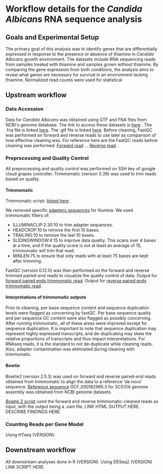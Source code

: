 # Workflow details for the _Candida Albicans_ RNA sequence analysis
## Goals and Experimental Setup
The primary goal of this analysis was to identify genes that are differentially expressed in response to the presence or absence of thiamine in _Candida Albicans_ growth environment. The datasets include RNA sequencing reads from samples treated with thiamine and samples grown without thiamine. By comparing the gene expression from both conditions, the analysis aims to reveal what genes are necessary for survival in an environment lacking thiamine. Normalized read counts were used for statistical
## Upstream workflow
### Data Accession 
Data for _Candida Albicans_ was obtained using GTF and FNA files from NCBI's genome database. The link to access these datasets is [here](https://www.ncbi.nlm.nih.gov/datasets/genome/GCF_000182965.3/) . The .fna file is linked [here](https://ftp.ncbi.nlm.nih.gov/genomes/all/GCF/000/182/965/GCF_000182965.3_ASM18296v3/GCF_000182965.3_ASM18296v3_cds_from_genomic.fna.gz). The .gtf file is linked [here](https://ftp.ncbi.nlm.nih.gov/genomes/all/GCF/000/182/965/GCF_000182965.3_ASM18296v3/GCF_000182965.3_ASM18296v3_genomic.gtf.gz). 
Before cleaning, FastQC was performed on forward and reverse reads to use later as comparison of how effective cleaning was. For reference here are the FastQC reads before cleaning was performed: [Forward read](https://www.dropbox.com/scl/fi/9h4zneet703n2zmz2ndh8/WTA2_1_fastqc-1.html?rlkey=954we5578wmit1ganxf5a49gj&st=m9u4tygp&dl=0) ...
[Reverse read](https://www.dropbox.com/scl/fi/rr2k5qlw67rpk8niwkgmb/WTA2_2_fastqc-1.html?rlkey=288ugauug8pjvu510f5zumrgs&st=yveofmbb&dl=0) .
### Preprocessing and Quality Control 
All preprocessing and quality control was performed on SSH key of google cloud grapes controller. Trimmomatic (version 0.39) was used to trim reads based on quality. 

#### Trimmomatic
Trimmomatic script: [linked here](https://github.com/graceobrien2002/RNAseqProject/blob/main/scripts1/trimmomatic_run1) .

We removed specific [adapters sequences](https://github.com/graceobrien2002/RNAseqProject/blob/main/scripts1/TruSeq3-PE_adapter_sequence) for Illumina. We used trimmomatic filters of:
- ILLUMINACLIP:2:30:10 to trim adapter sequences. 
- HEADCROP:10 to remove the first 10 bases. 
- TRAILING:10 to remove the last 10 bases. 
- SLIDINGWINDOW:4:15 to improve data quality. This scans over 4 bases at a time, and if the quality score is not at least an average of 15, trimmomatic will trim that read.
- MINLEN:75 to ensure that only reads with at least 75 bases are kept after trimming.

FastQC (version 0.12.0) was then performed on the forward and reverse trimmed paired-end reads to visualize the quality control of data.
Output for [forward paired ends trimmomatic read](https://www.dropbox.com/scl/fi/rzh0t2qiaelko2gv9n4ik/output_R1_trPE_fastqc.html?rlkey=gij3a5ajcvy38s1kumq2lexzm&st=ru98zeuk&dl=0). Output for [reverse paired ends trimmomatic read](https://www.dropbox.com/scl/fi/ids13arvlixc2rd8ohebt/output_R2_trPE_fastqc.html?rlkey=yma67idaneljhaotspfmzyw33&st=uo0bpm9m&dl=0).

#### Interpretations of trimmomatic outputs
Prior to cleaning, per-base sequence content and sequence duplication levels were flagged as concerning by fastQC. Per base sequence quality and per sequence GC content were also flagged as possibly concerning. 
After running trimmomatic, all of these areas were improved except for sequence duplication. It is important to note that sequence duplication may represent highly expressed transcripts, and de-duplicating may skew the relative proportions of transcripts and thus impact interpretations. For RNAseq reads, it is the standard to not de-duplicate while cleaning reads. Also, adapter contamination was eliminated during cleaning with trimmomatic. 

#### Bowtie
Bowtie2 (version 2.5.3) was used on forward and reverse paired-end reads obtained from trimmomatic to align the data to a reference 'de novo' sequence. [Reference sequence](https://api.ncbi.nlm.nih.gov/datasets/v2/genome/accession/GCF_000182965.3/download?include_annotation_type=GENOME_FASTA&include_annotation_type=GENOME_GFF&include_annotation_type=RNA_FASTA&include_annotation_type=CDS_FASTA&include_annotation_type=PROT_FASTA&include_annotation_type=SEQUENCE_REPORT&hydrated=FULLY_HYDRATED) GCF_000182965.3 for SC5314 genome assembly was obtained from NCBI genome datasets. 

[Bowtie 2 script](https://github.com/graceobrien2002/RNAseqProject/blob/e8db7edae80fbf20142463c10ea4e06051486a41/scripts1/bowtie_script) used the forward and reverse trimmomatic-cleaned reads as input, with the output being a .sam file. 
LINK HTML OUTPUT HERE. DESCRIBE FINDINGS HERE. 

### Counting Reads per Gene Model
Using HTseq (VERSION).

## Downstream workflow
All downstream analyses done in R (VERSION).
Using DESeq2 (VERSION) LINK SCRIPT HERE.
